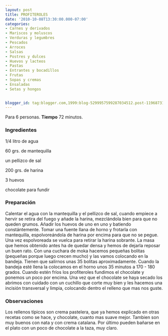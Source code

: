 ```yaml
---
layout: post
title: PROFITEROLES
date: '2010-10-08T13:30:00.000-07:00'
categories:
- Carnes y derivados
- Mariscos y moluscos
- Verduras y legumbres
- Pescados
- Arroces
- Salsas
- Postres y dulces
- Huevos y lacteos
- Pastas
- Entrantes y bocadillos
- Frutas
- Sopas y cremas
- Ensaladas
- Setas y hongos
 

blogger_id: tag:blogger.com,1999:blog-5299957599287034512.post-1196873171730209175
---
```


Para 6 personas.
<b>Tiempo</b> 72 minutos.

<h3>Ingredientes</h3>

1/4 litro de agua

60 grs. de mantequilla

un pellizco de sal

200 grs. de harina

3 huevos

chocolate para fundir

<h3>Preparación</h3>

Calentar el agua con la mantequilla y el pellizco de sal, cuando empiece a hervir se retira del fuego y añade la harina, mezclándola bien para que no queden grumos. Añadir los huevos de uno en uno y batiendo constántemente. Tomar una fuente llana de horno y frotarla con mantequilla, espolvoreándola de harina por encima para que no se pegue. Una vez espolvoreada se vuelca para retirar la harina sobrante. La masa que hemos obtenido antes ha de quedar densa y hemos de dejarla reposar un buen rato. Con una cuchara de moka hacemos pequeñas bolitas (pequeñas porque luego crecen mucho) y las vamos colocando en la bandeja. Tienen que salirnos unas 35 bolitas aproximadamente. Cuando la bandeja esté llena la colocamos en el horno unos 35 minutos a 170 - 180 grados. Cuando estén fríos los profiteroles fundimos el chocolate y ponemos un poco por encima. Una vez que el chocolate se haya secado los abrimos con cuidado con un cuchillo que corte muy bien y les hacemos una incisión transversal y limpia, colocando dentro el relleno que mas nos guste.

<h3>Observaciones</h3>

Los rellenos típicos son crema pastelera, que ya hemos explicado en otras recetas como se hace, y chocolate, cuanto mas suave mejor. Tambien son muy buenos con nata y con crema catalana. Por último pueden bañarse en el plato con un poco de chocolate a la taza, muy claro.

